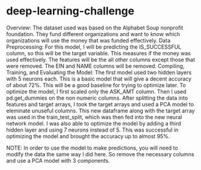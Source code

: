 # deep-learning-challenge
Overview: 
  The dataset used was based on the Alphabet Soup nonprofit foundation. They fund different organizations and want to      know which organizations will use the money that was funded effectively.
Data Preprocessing:
  For this model, I will be predicting the IS_SUCCESSFUL column, so this will be the target variable. This measures if     the money was used effectively.
  The features will be the all other columns except those that were removed.
  The EIN	and NAME columns will be removed.
Compiling, Training, and Evaluating the Model:
  The first model used two hidden layers with 5 neurons each. This is a basic model that will give a decent accuracy of    about 72%. This will be a good baseline for trying to optimize later. 
  To optimize the model, I first scaled only the ASK_AMT column. Then I used pd.get_dummies on the non numeric columns.    After splitting the data into features and target arrays, I took the target arrays and used a PCA model to eleminate     unuseful columns. This new dataframe along with the target array was used in the train_test_split, which was then fed    into the new neural network model.
  I was also able to optimize the model by adding a third hidden layer and using 7 neurons instead of 5. 
  This was successful in optimizing the model and brought the accuracy up to almost 95%.

NOTE:
  In order to use the model to make predictions, you will need to modify the data the same way I did here. So remove the   necessary columns and use a PCA model with 3 components.  

